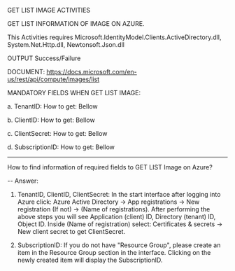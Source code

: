 GET LIST IMAGE ACTIVITIES

GET LIST INFORMATION OF IMAGE ON AZURE.

This Activities requires Microsoft.IdentityModel.Clients.ActiveDirectory.dll, System.Net.Http.dll, Newtonsoft.Json.dll

OUTPUT Success/Failure	

DOCUMENT: https://docs.microsoft.com/en-us/rest/api/compute/images/list

MANDATORY FIELDS WHEN GET LIST IMAGE:

a. TenantID: How to get: Bellow

b. ClientID: How to get: Bellow

c. ClientSecret: How to get: Bellow

d. SubscriptionID: How to get: Bellow

-------------------------------------------

How to find information of required fields to GET LIST Image on Azure?

-- Answer:
 
1. TenantID, ClientID, ClientSecret: In the start interface after logging into Azure click: Azure Active Directory -> App registrations -> New registration (If not) -> (Name of registrations). 
After performing the above steps you will see Application (client) ID, Directory (tenant) ID, Object ID.
Inside (Name of registration) select: Certificates & secrets -> New client secret to get ClientSecret.

2. SubscriptionID: If you do not have "Resource Group", please create an item in the Resource Group section in the interface. Clicking on the newly created item will display the SubscriptionID.
